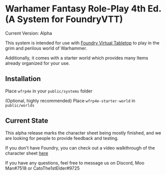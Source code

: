 # Warhamer Fantasy Role-Play 4th Ed. (A System for FoundryVTT)

Current Version: Alpha

This system is intended for use with [Foundry Virtual Tabletop](http://foundryvtt.com/) to play in the grim and perilous world of Warhammer.

Additionally, it comes with a starter world which provides many Items already organized for your use.

## Installation

Place `wfrp4e` in your `public/systems` folder

(Optional, highly recommended) Place `wfrp4e-starter-world` in `public/worlds`

## Current State

This alpha release marks the character sheet being mostly finished, and we are looking for people to provide feedback and testing.

If you don't have Foundry, you can check out a video walkthrough of the character sheet [here](https://www.youtube.com/watch?v=-CthIoE9o2E) 

If you have any questions, feel free to message us on Discord, Moo Man#7518 or CatoThe1stElder#9725

